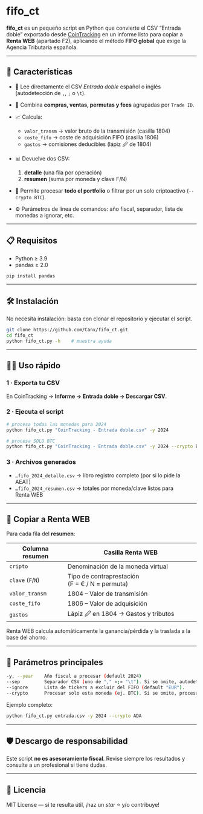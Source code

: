 # fifo_ct

**fifo_ct** es un pequeño script en Python que convierte el CSV “Entrada doble” exportado desde [CoinTracking](https://cointracking.info) en un informe listo para copiar a **Renta WEB** (apartado F2), aplicando el método **FIFO global** que exige la Agencia Tributaria española.

---

## 🚀 Características

* 📂 Lee directamente el CSV *Entrada doble* español o inglés (autodetección de `,`, `;` o `\t`).
* 🔄 Combina **compras, ventas, permutas y fees** agrupadas por `Trade ID`.
* 📈 Calcula:

  * `valor_transm` → valor bruto de la transmisión (casilla 1804)
  * `coste_fifo` → coste de adquisición FIFO (casilla 1806)
  * `gastos` → comisiones deducibles (lápiz 🖉 de 1804)
* 📊 Devuelve dos CSV:

  1. **detalle** (una fila por operación)
  2. **resumen** (suma por moneda y clave F/N)
* 🔎 Permite procesar **todo el portfolio** o filtrar por un solo criptoactivo (`--crypto BTC`).
* ⚙️ Parámetros de línea de comandos: año fiscal, separador, lista de monedas a ignorar, etc.

---

## 📋 Requisitos

* Python ≥ 3.9
* pandas ≥ 2.0

```bash
pip install pandas
```

---

## 🛠️ Instalación

No necesita instalación: basta con clonar el repositorio y ejecutar el script.

```bash
git clone https://github.com/Canx/fifo_ct.git
cd fifo_ct
python fifo_ct.py -h    # muestra ayuda
```

---

## 🧑‍💻 Uso rápido

### 1 · Exporta tu CSV

En CoinTracking → **Informe → Entrada doble → Descargar CSV**.

### 2 · Ejecuta el script

```bash
# procesa todas las monedas para 2024
python fifo_ct.py "CoinTracking - Entrada doble.csv" -y 2024

# procesa SOLO BTC
python fifo_ct.py "CoinTracking - Entrada doble.csv" -y 2024 --crypto BTC
```

### 3 · Archivos generados

* `…fifo_2024_detalle.csv` → libro registro completo (por si lo pide la AEAT)
* `…fifo_2024_resumen.csv` → totales por moneda/clave listos para Renta WEB

---

## 📝 Copiar a Renta WEB

Para cada fila del **resumen**:

| Columna resumen   | Casilla Renta WEB                              |
| ----------------- | ---------------------------------------------- |
| `cripto`          | Denominación de la moneda virtual              |
| `clave` (`F`/`N`) | Tipo de contraprestación (F = € / N = permuta) |
| `valor_transm`    | 1804 – Valor de transmisión                    |
| `coste_fifo`      | 1806 – Valor de adquisición                    |
| `gastos`          | Lápiz 🖉 en 1804 → Gastos y tributos           |

Renta WEB calcula automáticamente la ganancia/pérdida y la traslada a la base del ahorro.

---

## 🔧 Parámetros principales

```bash
-y, --year    Año fiscal a procesar (default 2024)
--sep         Separador CSV (uno de "," «;» "\t"). Si se omite, autodetecta.
--ignore      Lista de tickers a excluir del FIFO (default "EUR").
--crypto      Procesar solo esta moneda (ej. BTC). Si se omite, procesa todas.
```

Ejemplo completo:

```bash
python fifo_ct.py entrada.csv -y 2024 --crypto ADA
```

---

## 🛡️ Descargo de responsabilidad

Este script **no es asesoramiento fiscal**. Revise siempre los resultados y consulte a un profesional si tiene dudas.

---

## 📜 Licencia

MIT License — si te resulta útil, ¡haz un *star* ⭐ y/o contribuye!
